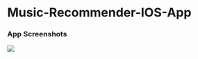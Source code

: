 # Music-Recommender-IOS-App

### App Screenshots
![](project_images/Screen_Shot_2020-11-29_at_7.28.58_PM)
